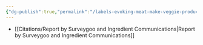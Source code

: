 ```yaml
---
{"dg-publish":true,"permalink":"/labels-evoking-meat-make-veggie-products-more-appealing-to-onmis-and-veggies-but-less-appealing-to-vegans/","tags":["#consumer_attitudes","#alternative_proteins","#labelling","#plant_based_alternative_proteins"],"created":"2025-10-22T22:54:38.807+01:00","updated":"2025-10-22T22:54:38.807+01:00"}
---
```

 

- [[Citations/Report by Surveygoo and Ingredient Communications\|Report by Surveygoo and Ingredient Communications]]